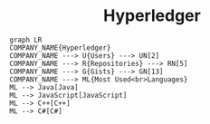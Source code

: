 <h1 align="center">Hyperledger</h1>

```mermaid
graph LR
COMPANY_NAME{Hyperledger}
COMPANY_NAME ---> U{Users} ---> UN[2]
COMPANY_NAME ---> R{Repositories} ---> RN[5]
COMPANY_NAME ---> G{Gists} ---> GN[13]
COMPANY_NAME ---> ML{Most Used<br>Languages}
ML --> Java[Java]
ML --> JavaScript[JavaScript]
ML --> C++[C++]
ML --> C#[C#]
```
